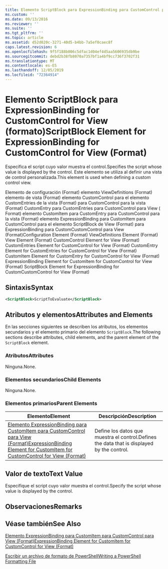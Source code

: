 ```yaml
---
title: Elemento ScriptBlock para ExpressionBinding para CustomControl para View (Format) | Microsoft Docs
ms.custom: ''
ms.date: 09/13/2016
ms.reviewer: ''
ms.suite: ''
ms.tgt_pltfrm: ''
ms.topic: article
ms.assetid: d52d020c-3271-40d5-b4bb-7a5ef0caec8f
caps.latest.revision: 6
ms.openlocfilehash: 9f5f188b006c5dfac1d04ef4d5aa5606935db9be
ms.sourcegitcommit: debd2b38fb8070a7357bf1a4bf9cc736f3702f31
ms.translationtype: MT
ms.contentlocale: es-ES
ms.lasthandoff: 12/05/2019
ms.locfileid: "72364914"
---
```

# <a name="scriptblock-element-for-expressionbinding-for-customcontrol-for-view-format"></a><span data-ttu-id="1af3a-102">Elemento ScriptBlock para ExpressionBinding for CustomControl for View (formato)</span><span class="sxs-lookup"><span data-stu-id="1af3a-102">ScriptBlock Element for ExpressionBinding for CustomControl for View (Format)</span></span>

<span data-ttu-id="1af3a-103">Especifica el script cuyo valor muestra el control.</span><span class="sxs-lookup"><span data-stu-id="1af3a-103">Specifies the script whose value is displayed by the control.</span></span> <span data-ttu-id="1af3a-104">Este elemento se utiliza al definir una vista de control personalizada.</span><span class="sxs-lookup"><span data-stu-id="1af3a-104">This element is used when defining a custom control view.</span></span>

<span data-ttu-id="1af3a-105">Elemento de configuración (Format) elemento ViewDefinitions (Format) elemento de vista (Format) elemento CustomControl para el elemento CustomEntries de la vista (Format) para CustomControl para la vista (Format) CustomEntry para CustomEntries para CustomControl para View ( Format) elemento CustomItem para CustomEntry para CustomControl para la vista (Format) elemento ExpressionBinding para CustomItem para CustomControl para el elemento ScriptBlock de View (Format) para ExpressionBinding para CustomCustomControl para View (Format)</span><span class="sxs-lookup"><span data-stu-id="1af3a-105">Configuration Element (Format) ViewDefinitions Element (Format) View Element (Format) CustomControl Element for View (Format) CustomEntries Element for CustomControl for View (Format) CustomEntry Element for CustomEntries for CustomControl for View (Format) CustomItem Element for CustomEntry for CustomControl for View (Format) ExpressionBinding Element for CustomItem for CustomControl for View (Format) ScriptBlock Element for ExpressionBinding for CustomCustomControl for View (Format)</span></span>

## <a name="syntax"></a><span data-ttu-id="1af3a-106">Sintaxis</span><span class="sxs-lookup"><span data-stu-id="1af3a-106">Syntax</span></span>

```xml
<ScriptBlock>ScriptToEvaluate</ScriptBlock>
```

## <a name="attributes-and-elements"></a><span data-ttu-id="1af3a-107">Atributos y elementos</span><span class="sxs-lookup"><span data-stu-id="1af3a-107">Attributes and Elements</span></span>

<span data-ttu-id="1af3a-108">En las secciones siguientes se describen los atributos, los elementos secundarios y el elemento primario del elemento `ScriptBlock`.</span><span class="sxs-lookup"><span data-stu-id="1af3a-108">The following sections describe attributes, child elements, and the parent element of the `ScriptBlock` element.</span></span>

### <a name="attributes"></a><span data-ttu-id="1af3a-109">Atributos</span><span class="sxs-lookup"><span data-stu-id="1af3a-109">Attributes</span></span>

<span data-ttu-id="1af3a-110">Ninguna.</span><span class="sxs-lookup"><span data-stu-id="1af3a-110">None.</span></span>

### <a name="child-elements"></a><span data-ttu-id="1af3a-111">Elementos secundarios</span><span class="sxs-lookup"><span data-stu-id="1af3a-111">Child Elements</span></span>

<span data-ttu-id="1af3a-112">Ninguna.</span><span class="sxs-lookup"><span data-stu-id="1af3a-112">None.</span></span>

### <a name="parent-elements"></a><span data-ttu-id="1af3a-113">Elementos primarios</span><span class="sxs-lookup"><span data-stu-id="1af3a-113">Parent Elements</span></span>

|<span data-ttu-id="1af3a-114">Elemento</span><span class="sxs-lookup"><span data-stu-id="1af3a-114">Element</span></span>|<span data-ttu-id="1af3a-115">Descripción</span><span class="sxs-lookup"><span data-stu-id="1af3a-115">Description</span></span>|
|-------------|-----------------|
|[<span data-ttu-id="1af3a-116">Elemento ExpressionBinding para CustomItem para CustomControl para View (Format)</span><span class="sxs-lookup"><span data-stu-id="1af3a-116">ExpressionBinding Element for CustomItem for CustomControl for View (Format)</span></span>](./expressionbinding-element-for-customitem-for-customcontrol-for-view-format.md)|<span data-ttu-id="1af3a-117">Define los datos que muestra el control.</span><span class="sxs-lookup"><span data-stu-id="1af3a-117">Defines the data that is displayed by the control.</span></span>|

## <a name="text-value"></a><span data-ttu-id="1af3a-118">Valor de texto</span><span class="sxs-lookup"><span data-stu-id="1af3a-118">Text Value</span></span>

<span data-ttu-id="1af3a-119">Especifique el script cuyo valor muestra el control.</span><span class="sxs-lookup"><span data-stu-id="1af3a-119">Specify the script whose value is displayed by the control.</span></span>

## <a name="remarks"></a><span data-ttu-id="1af3a-120">Observaciones</span><span class="sxs-lookup"><span data-stu-id="1af3a-120">Remarks</span></span>

## <a name="see-also"></a><span data-ttu-id="1af3a-121">Véase también</span><span class="sxs-lookup"><span data-stu-id="1af3a-121">See Also</span></span>

[<span data-ttu-id="1af3a-122">Elemento ExpressionBinding para CustomItem para CustomControl para View (Format)</span><span class="sxs-lookup"><span data-stu-id="1af3a-122">ExpressionBinding Element for CustomItem for CustomControl for View (Format)</span></span>](./expressionbinding-element-for-customitem-for-customcontrol-for-view-format.md)

[<span data-ttu-id="1af3a-123">Escribir un archivo de formato de PowerShell</span><span class="sxs-lookup"><span data-stu-id="1af3a-123">Writing a PowerShell Formatting File</span></span>](./writing-a-powershell-formatting-file.md)
